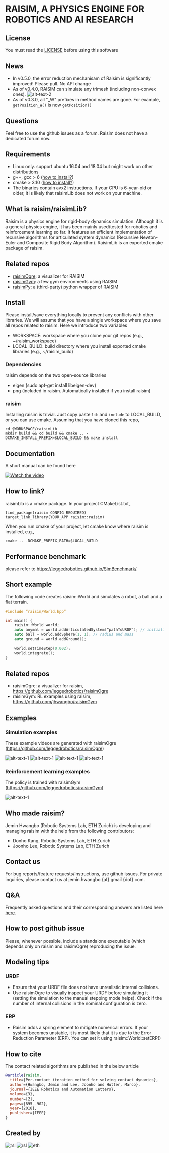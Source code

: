 # RAISIM, A PHYSICS ENGINE FOR ROBOTICS AND AI RESEARCH

## License
You must read the [LICENSE](LICENSE.md) before using this software

## News
- In v0.5.0, the error reduction mechanisam of Raisim is significantly improved! Please pull. No API change
- As of v0.4.0, RAISIM can simulate any trimesh (including non-convex ones).
 ![alt-text-2](img/monkeys.gif "meshes")
- As of v0.3.0, all "_W" prefixes in method names are gone. For example, ```getPosition_W()``` is now ```getPosition()```

## Questions
Feel free to use the github issues as a forum. Raisim does not have a dedicated forum now.

## Requirements
- Linux only. support ubuntu 16.04 and 18.04 but might work on other distributions
- g++, gcc > 6 ([how to install?](https://github.com/jhwangbo/raisimHelp/tree/master#how-to-install-latest-version-of-g))
- cmake > 3.10 ([how to install?](https://github.com/jhwangbo/raisimHelp/tree/master#how-to-install-cmake))
- The binaries contain avx2 instructions. If your CPU is 6-year-old or older, it is likely that raisimLib does not work on your machine.

## What is raisim/raisimLib?
Raisim is a physics engine for rigid-body dynamics simulation. Although it is a general physics engine, it has been mainly used/tested for robotics and reinforcement learning so far. It features an efficient implementation of recursive algorithms for articulated system dynamics (Recursive Newton-Euler and Composite Rigid Body Algorithm). RaisimLib is an exported cmake package of raisim.
 
## Related repos
- [raisimOgre](https://github.com/leggedrobotics/raisimOgre): a visualizer for RAISIM
- [raisimGym](https://github.com/leggedrobotics/raisimGym): a few gym environments using RAISIM
- [raisimPy](https://github.com/robotlearn/raisimpy): a (third-party) python wrapper of RAISIM

## Install

Please install/save everything locally to prevent any conflicts with other libraries. We will assume that you have a single workspace where you save all repos related to raisim. Here we introduce two variables

- WORKSPACE: workspace where you clone your git repos (e.g., ~/raisim_workspace)
- LOCAL_BUILD: build directory where you install exported cmake libraries (e.g., ~/raisim_build)

### Dependencies
raisim depends on the two open-source libraries

- eigen (sudo apt-get install libeigen-dev)
- png (included in raisim. Automatically installed if you install raisim) 

### raisim
Installing raisim is trivial. Just copy paste ```lib``` and ```include``` to LOCAL_BUILD, or you can use cmake. 
Assuming that you have cloned this repo, 

```commandline
cd $WORKSPACE/raisimLib
mkdir build && cd build && cmake .. -DCMAKE_INSTALL_PREFIX=$LOCAL_BUILD && make install
```

## Documentation
A short manual can be found here

[![Watch the video](img/raisimManual.png)](https://slides.com/jeminhwangbo/raisim-manual)

## How to link?
raisimLib is a cmake package. In your project CMakeList.txt,

```commandline
find_package(raisim CONFIG REQUIRED)
target_link_library(YOUR_APP raisim::raisim)
```

When you run cmake of your project, let cmake know where raisim is installed, e.g.,

```commandline
cmake .. -DCMAKE_PREFIX_PATH=$LOCAL_BUILD
```

## Performance benchmark
please refer to https://leggedrobotics.github.io/SimBenchmark/

## Short example
The following code creates raisim::World and simulates a robot, a ball and a flat terrain.
```cpp
#include “raisim/World.hpp”

int main() {
    raisim::World world;
    auto anymal = world.addArticulatedSystem(“pathToURDF”); // initialized to zero angles and identity orientation. Use setState() for a specific initial condition
    auto ball = world.addSphere(1, 1); // radius and mass
    auto ground = world.addGround();
    
    world.setTimeStep(0.002);
    world.integrate();
}
```

## Related repos
- raisimOgre: a visualizer for raisim, https://github.com/leggedrobotics/raisimOgre
- raisimGym: RL examples using raisim, https://github.com/jhwangbo/raisimGym

## Examples

### Simulation examples
These example videos are generated with raisimOgre (https://github.com/leggedrobotics/raisimOgre)

![alt-text-1](https://github.com/leggedrobotics/raisimOgre/blob/master/img/heightmap.gif?raw=true)
![alt-text-1](https://github.com/leggedrobotics/raisimOgre/blob/master/img/laikago.gif?raw=true)
![alt-text-1](https://github.com/leggedrobotics/raisimOgre/blob/master/img/primitives.gif?raw=true)
![alt-text-1](https://github.com/leggedrobotics/raisimOgre/blob/master/img/newton.gif?raw=true)

### Reinforcement learning examples
The policy is trained with raisimGym (https://github.com/leggedrobotics/raisimGym)

![alt-text-1](https://github.com/leggedrobotics/raisimGym/blob/master/img/150.gif?raw=true)

## Who made raisim?
Jemin Hwangbo (Robotic Systems Lab, ETH Zurich) is developing and managing raisim with the help from the following contributors:

- Donho Kang, Robotic Systems Lab, ETH Zurich
- Joonho Lee, Robotic Systems Lab, ETH Zurich

## Contact us
For bug reports/feature requests/instructions, use github issues.
For private inquiries, please contact us at jemin.hwangbo {at} gmail {dot} com.

## Q&A
Frequently asked questions and their corresponding answers are listed here [here](https://github.com/leggedrobotics/raisimLib/wiki#q--a).

## How to post github issue
Please, whenever possible, include a standalone executable (which depends only on raisim and raisimOgre) reproducing the issue.

## Modeling tips

### URDF
- Ensure that your URDF file does not have unrealistic internal collisions.
- Use raisimOgre to visually inspect your URDF before simulating it (setting the simulation to the manual stepping mode helps). Check if the number of internal collisions in the nominal configuration is zero.

### ERP
- Raisim adds a spring element to mitigate numerical errors. If your system becomes unstable, it is most likely that it is due to the Error Reduction Parameter (ERP). You can set it using raisim::World::setERP()

## How to cite
The contact related algorithms are published in the below article 

```bibtex
@article{raisim,
  title={Per-contact iteration method for solving contact dynamics},
  author={Hwangbo, Jemin and Lee, Joonho and Hutter, Marco},
  journal={IEEE Robotics and Automation Letters},
  volume={3},
  number={2},
  pages={895--902},
  year={2018},
  publisher={IEEE}
}
```

## Created by

![rsl](img/RSL.png) ![rsl](img/empty_space.png) ![eth](img/ETH.png)



